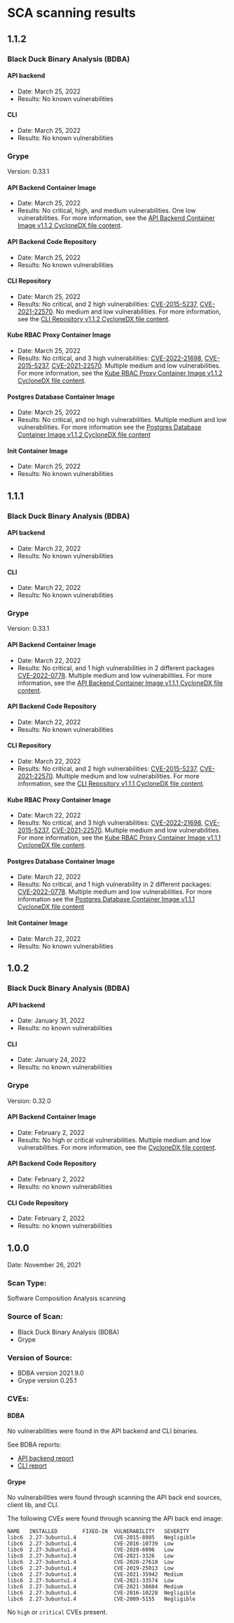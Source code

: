 # SCA scanning results
## <a id='112'></a>1.1.2

### <a id='black-duck-ba-112'></a>Black Duck Binary Analysis (BDBA)

#### <a id='api-backend-112'></a>API backend

* Date: March 25, 2022
* Results: No known vulnerabilities

#### <a id='cli-sr-112'></a>CLI

* Date: March 25, 2022
* Results: No known vulnerabilities

### <a id='grype-sr-112'></a>Grype

Version: 0.33.1

#### <a id='api-backend-ci-112'></a>API Backend Container Image

* Date: March 25, 2022
* Results: No critical, high, and medium vulnerabilities. One low vulnerabilities. For more information, see the [API Backend Container Image v1.1.2 CycloneDX file content](api-backend-container-image-v112-grype-result.md).

#### <a id='api-backend-cr-112'></a>API Backend Code Repository

* Date: March 25, 2022
* Results: No known vulnerabilities

#### <a id='cli-cr-112'></a>CLI Repository

* Date: March 25, 2022
* Results: No critical, and 2 high vulnerabilities: [CVE-2015-5237](http://cve.mitre.org/cgi-bin/cvename.cgi?name=CVE-2015-5237), [CVE-2021-22570](http://cve.mitre.org/cgi-bin/cvename.cgi?name=CVE-2021-22570). No medium and low vulnerabilities. For more information, see the [CLI Repository v1.1.2 CycloneDX file content](cli-repository-v112-grype-result.md).

#### <a id='kube-rbac-proxy-ci-112'></a>Kube RBAC Proxy Container Image

* Date: March 25, 2022
* Results: No critical, and 3 high vulnerabilities: [CVE-2022-21698](http://cve.mitre.org/cgi-bin/cvename.cgi?name=CVE-2022-21698), [CVE-2015-5237](http://cve.mitre.org/cgi-bin/cvename.cgi?name=CVE-2015-5237), [CVE-2021-22570](http://cve.mitre.org/cgi-bin/cvename.cgi?name=CVE-2021-22570). Multiple medium and low vulnerabilities. For more information, see the [Kube RBAC Proxy Container Image v1.1.2 CycloneDX file content](kube-rbac-proxy-container-image-v112-grype-result.md).

#### <a id='postgres-database-ci-112'></a>Postgres Database Container Image

* Date: March 25, 2022
* Results: No critical, and no high vulnerabilities. Multiple medium and low vulnerabilities. For more information see the [Postgres Database Container Image v1.1.2 CycloneDX file content](postgres-database-container-image-v112-grype-result.md)

#### <a id='init-ci-112'></a>Init Container Image

* Date: March 25, 2022
* Results: No known vulnerabilities

## <a id='111'></a>1.1.1

### <a id='black-duck-ba-111'></a>Black Duck Binary Analysis (BDBA)

#### <a id='api-backend-111'></a>API backend

* Date: March 22, 2022
* Results: No known vulnerabilities

#### <a id='cli-sr-111'></a>CLI

* Date: March 22, 2022
* Results: No known vulnerabilities

### <a id='grype-sr-111'></a>Grype

Version: 0.33.1

#### <a id='api-backend-ci-111'></a>API Backend Container Image

* Date: March 22, 2022
* Results: No critical, and 1 high vulnerabilities in 2 different packages [CVE-2022-0778](https://cve.mitre.org/cgi-bin/cvename.cgi?name=CVE-2022-0778). Multiple medium and low vulnerabilities. For more information, see the [API Backend Container Image v1.1.1 CycloneDX file content](api-backend-container-image-v111-grype-result.md).

#### <a id='api-backend-cr-111'></a>API Backend Code Repository

* Date: March 22, 2022
* Results: No known vulnerabilities

#### <a id='cli-cr-111'></a>CLI Repository

* Date: March 22, 2022
* Results: No critical, and 2 high vulnerabilities: [CVE-2015-5237](http://cve.mitre.org/cgi-bin/cvename.cgi?name=CVE-2015-5237), [CVE-2021-22570](http://cve.mitre.org/cgi-bin/cvename.cgi?name=CVE-2021-22570). Multiple medium and low vulnerabilities. For more information, see the [CLI Repository v1.1.1 CycloneDX file content](cli-repository-v111-grype-result.md).

#### <a id='kube-rbac-proxy-ci-111'></a>Kube RBAC Proxy Container Image

* Date: March 22, 2022
* Results: No critical, and 3 high vulnerabilities: [CVE-2022-21698](http://cve.mitre.org/cgi-bin/cvename.cgi?name=CVE-2022-21698), [CVE-2015-5237](http://cve.mitre.org/cgi-bin/cvename.cgi?name=CVE-2015-5237), [CVE-2021-22570](http://cve.mitre.org/cgi-bin/cvename.cgi?name=CVE-2021-22570). Multiple medium and low vulnerabilities. For more information, see the [Kube RBAC Proxy Container Image v1.1.1 CycloneDX file content](kube-rbac-proxy-container-image-v111-grype-result.md).

#### <a id='postgres-database-ci-111'></a>Postgres Database Container Image

* Date: March 22, 2022
* Results: No critical, and 1 high vulnerability in 2 different packages: [CVE-2022-0778](https://cve.mitre.org/cgi-bin/cvename.cgi?name=CVE-2022-0778). Multiple medium and low vulnerabilities. For more information see the [Postgres Database Container Image v1.1.1 CycloneDX file content](postgres-database-container-image-v111-grype-result.md)

#### <a id='init-ci-111'></a>Init Container Image

* Date: March 22, 2022
* Results: No known vulnerabilities


## <a id='102'></a>1.0.2

### <a id='black-duck-ba-102'></a>Black Duck Binary Analysis (BDBA)

#### <a id='api-backend-102'></a>API backend

* Date: January 31, 2022
* Results: no known vulnerabilities

#### <a id='cli-sr-102'></a>CLI

* Date: January 24, 2022
* Results: no known vulnerabilities

### <a id='grype-sr-102'></a>Grype

Version: 0.32.0

#### <a id='api-backend-ci-102'></a>API Backend Container Image

* Date: February 2, 2022
* Results: No high or critical vulnerabilities. Multiple medium and low vulnerabilities. For more information, see the [CycloneDX file content](cyclonedx-file-content.md).

#### <a id='api-backend-cr-102'></a>API Backend Code Repository

* Date: February 2, 2022
* Results: no known vulnerabilities

#### <a id='cli-cr-102'></a>CLI Code Repository

* Date: February 2, 2022
* Results: no known vulnerabilities

## <a id='100'></a>1.0.0
Date: November 26, 2021

### <a id='scan-type'></a>Scan Type:

Software Composition Analysis scanning

### <a id='source-scan'></a>Source of Scan:

* Black Duck Binary Analysis (BDBA)
* Grype

### <a id='version-source'></a>Version of Source:

* BDBA version 2021.9.0
* Grype version 0.25.1

### <a id='cves'></a>CVEs:

#### <a id='bdba'></a>BDBA

No vulnerabilities were found in the API backend and CLI binaries.

See BDBA reports:

- [API backend report](store-bdba-scan-2021-11-26.jpg)
- [CLI report](cli-bdba-scan-2021-11-26.jpg)

#### <a id='grype-cr'></a>Grype

No vulnerabilities were found through scanning the API back end sources, client lib, and CLI.

The following CVEs were found through scanning the API back end image:

```
NAME   INSTALLED        FIXED-IN  VULNERABILITY   SEVERITY   
libc6  2.27-3ubuntu1.4            CVE-2015-8985   Negligible  
libc6  2.27-3ubuntu1.4            CVE-2016-10739  Low         
libc6  2.27-3ubuntu1.4            CVE-2020-6096   Low         
libc6  2.27-3ubuntu1.4            CVE-2021-3326   Low         
libc6  2.27-3ubuntu1.4            CVE-2020-27618  Low         
libc6  2.27-3ubuntu1.4            CVE-2019-25013  Low         
libc6  2.27-3ubuntu1.4            CVE-2021-35942  Medium      
libc6  2.27-3ubuntu1.4            CVE-2021-33574  Low         
libc6  2.27-3ubuntu1.4            CVE-2021-38604  Medium      
libc6  2.27-3ubuntu1.4            CVE-2016-10228  Negligible  
libc6  2.27-3ubuntu1.4            CVE-2009-5155   Negligible  
```

No `high` or `critical` CVEs present.
